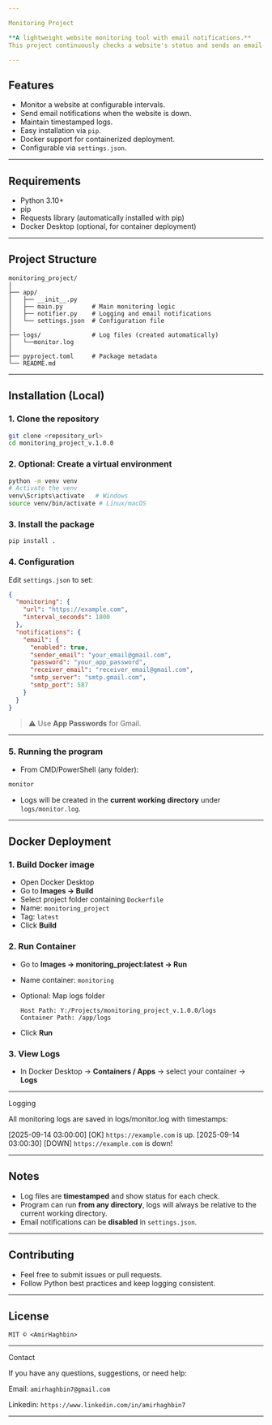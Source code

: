 ```yaml
---

Monitoring Project

**A lightweight website monitoring tool with email notifications.**
This project continuously checks a website's status and sends an email alert if it goes down. Logs are maintained for all checks.

---
```


## Features

* Monitor a website at configurable intervals.
* Send email notifications when the website is down.
* Maintain timestamped logs.
* Easy installation via `pip`.
* Docker support for containerized deployment.
* Configurable via `settings.json`.

---

## Requirements

* Python 3.10+
* pip
* Requests library (automatically installed with pip)
* Docker Desktop (optional, for container deployment)

---

## Project Structure

```
monitoring_project/
│
├── app/
│   ├── __init__.py
│   ├── main.py        # Main monitoring logic
│   ├── notifier.py    # Logging and email notifications
│   └── settings.json  # Configuration file  
│
├── logs/              # Log files (created automatically)
│   └──monitor.log
│
├── pyproject.toml     # Package metadata
└── README.md
```

---

## Installation (Local)

### 1. Clone the repository

```bash
git clone <repository_url>
cd monitoring_project_v.1.0.0
```

### 2. Optional: Create a virtual environment

```bash
python -m venv venv
# Activate the venv
venv\Scripts\activate   # Windows
source venv/bin/activate # Linux/macOS
```

### 3. Install the package

```bash
pip install .
```

### 4. Configuration

Edit `settings.json` to set:

```json
{
  "monitoring": {
    "url": "https://example.com",
    "interval_seconds": 1800
  },
  "notifications": {
    "email": {
      "enabled": true,
      "sender_email": "your_email@gmail.com",
      "password": "your_app_password",
      "receiver_email": "receiver_email@gmail.com",
      "smtp_server": "smtp.gmail.com",
      "smtp_port": 587
    }
  }
}
```

> ⚠️ Use **App Passwords** for Gmail.

---

### 5. Running the program

* From CMD/PowerShell (any folder):

```bash
monitor
```

* Logs will be created in the **current working directory** under `logs/monitor.log`.

---

## Docker Deployment

### 1. Build Docker image

* Open Docker Desktop
* Go to **Images → Build**
* Select project folder containing `Dockerfile`
* Name: `monitoring_project`
* Tag: `latest`
* Click **Build**

### 2. Run Container

* Go to **Images → monitoring\_project\:latest → Run**
* Name container: `monitoring`
* Optional: Map logs folder

  ```
  Host Path: Y:/Projects/monitoring_project_v.1.0.0/logs
  Container Path: /app/logs
  ```
* Click **Run**

### 3. View Logs

* In Docker Desktop → **Containers / Apps** → select your container → **Logs**

---

Logging

All monitoring logs are saved in logs/monitor.log with timestamps:

[2025-09-14 03:00:00] [OK] `https://example.com` is up.
[2025-09-14 03:00:30] [DOWN] `https://example.com` is down!

---

## Notes

* Log files are **timestamped** and show status for each check.
* Program can run **from any directory**, logs will always be relative to the current working directory.
* Email notifications can be **disabled** in `settings.json`.

---

## Contributing

* Feel free to submit issues or pull requests.
* Follow Python best practices and keep logging consistent.

---

## License

`MIT © <AmirHaghbin>`

---

Contact

If you have any questions, suggestions, or need help:

Email: `amirhaghbin7@gmail.com`

Linkedin: `https://www.linkedin.com/in/amirhaghbin7`

---
